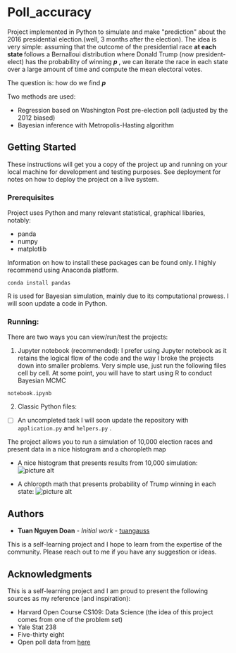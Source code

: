 # Poll_accuracy

Project implemented in Python to simulate and make "prediction" about the 2016 presidential election.(well, 3 months after the election). The idea is very simple: assuming that the outcome of the presidential race <b> at each state </b> follows a Bernalloui distribution where Donald Trump (now president-elect) has the probability of winning <b><i> p </i></b>, we can iterate the race in each state over a large amount of time and compute the mean electoral votes.

The question is: how do we find <b><i>p</i></b>

Two methods are used:
* Regression based on Washington Post pre-election poll (adjusted by the 2012 biased)
* Bayesian inference with Metropolis-Hasting algorithm

## Getting Started

These instructions will get you a copy of the project up and running on your local machine for development and testing purposes. See deployment for notes on how to deploy the project on a live system.

### Prerequisites

Project uses Python and many relevant statistical, graphical libaries, notably:
* panda
* numpy
* matplotlib

Information on how to install these packages can be found only. I highly recommend using Anaconda platform.
```
conda install pandas
```

R is used for Bayesian simulation, mainly due to its computational prowess. I will soon update a code in Python.


### Running:

There are two ways you can view/run/test the projects:
1. Jupyter notebook (recommended):
I prefer using Jupyter notebook as it retains the logical flow of the code and the way I broke the projects down into smaller problems. 
Very simple use, just run the following files cell by cell.
At some point, you will have to start using R to conduct Bayesian MCMC
```
notebook.ipynb
```

2. Classic Python files:
- [ ] An uncompleted task
I will soon update the repository with  ```application.py``` and ```helpers.py``` .

The project allows you to run a simulation of 10,000 election races and present data in a nice histogram and a choropleth map

* A nice histogram that presents results from 10,000 simulation:
![picture alt](https://github.com/tuangauss/poll_accuracy/blob/master/demo%20choropleth%20map.JPG?raw=true)

* A chloropth math that presents probability of Trump winning in each state:
![picture alt](https://github.com/tuangauss/poll_accuracy/blob/master/demo%20choropleth%20map.JPG?raw=true)


## Authors

* **Tuan Nguyen Doan** - *Initial work* - [tuangauss](https://github.com/tuangauss)

This is a self-learning project and I hope to learn from the expertise of the community. Please reach out to me if you have any suggestion or ideas.


## Acknowledgments
This is a self-learning project and I am proud to present the following sources as my reference (and inspiration):
* Harvard Open Course CS109: Data Science (the idea of this project comes from one of the problem set)
* Yale Stat 238
* Five-thirty eight
* Open poll data from [here](https://www.r-bloggers.com/fivethirtyeights-polling-data-for-the-us-presidential-election/)

